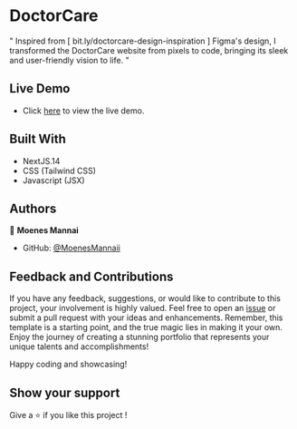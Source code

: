 # DoctorCare

" Inspired from [ bit.ly/doctorcare-design-inspiration ] Figma's design, I transformed the DoctorCare website from pixels to code, bringing its sleek and user-friendly vision to life. "


## Live Demo

- Click [here](https://doctormoe.vercel.app/) to view the live demo.


## Built With

- NextJS.14
- CSS (Tailwind CSS)
- Javascript (JSX)


## Authors

👤 **Moenes Mannai**

- GitHub: [@MoenesMannaii](https://github.com/MoenesMannaii/)


## Feedback and Contributions

If you have any feedback, suggestions, or would like to contribute to this project, your involvement is highly valued. Feel free to open an [issue](../../issues/) or submit a pull request with your ideas and enhancements. Remember, this template is a starting point, and the true magic lies in making it your own. Enjoy the journey of creating a stunning portfolio that represents your unique talents and accomplishments!

Happy coding and showcasing!


## Show your support

Give a ⭐️ if you like this project !
